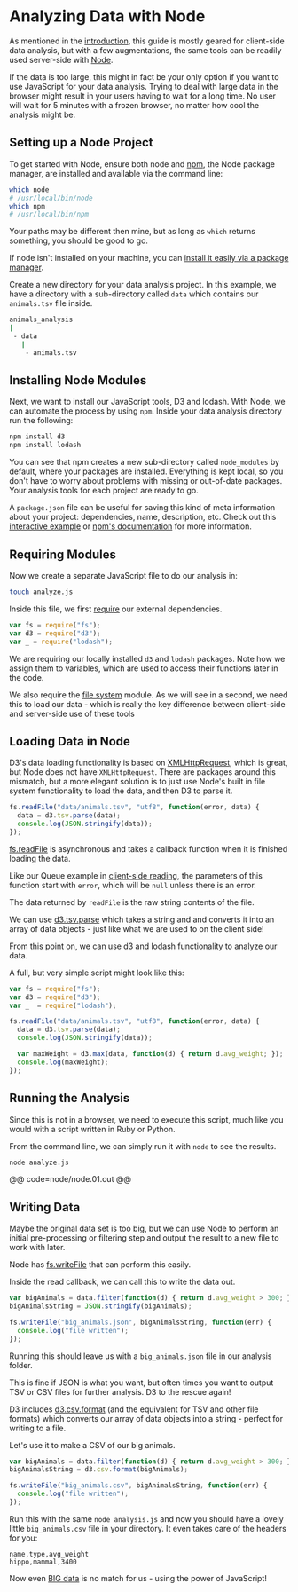 # Analyzing Data with Node

As mentioned in the [introduction](getting_started.html), this guide is mostly geared for client-side data analysis, but with a few augmentations, the same tools can be readily used server-side with [Node](https://nodejs.org/).

If the data is too large, this might in fact be your only option if you want to use JavaScript for your data analysis. Trying to deal with large data in the browser might result in your users having to wait for a long time. No user will wait for 5 minutes with a frozen browser, no matter how cool the analysis might be.

## Setting up a Node Project

To get started with Node, ensure both node and [npm](https://www.npmjs.com/), the Node package manager, are installed and available via the command line:

```bash
which node
# /usr/local/bin/node
which npm
# /usr/local/bin/npm
```

Your paths may be different then mine, but as long as `which` returns something, you should be good to go.

If node isn't installed on your machine, you can [install it easily via a package manager](https://github.com/joyent/node/wiki/installing-node.js-via-package-manager#osx).

Create a new directory for your data analysis project. In this example, we have a directory with a sub-directory called `data` which contains our `animals.tsv` file inside.

```bash
animals_analysis
|
 - data
   |
    - animals.tsv
```

## Installing Node Modules

Next, we want to install our JavaScript tools, D3 and lodash. With Node, we can automate the process by using `npm`. Inside your data analysis directory run the following:

```bash
npm install d3
npm install lodash
```

You can see that npm creates a new sub-directory called `node_modules` by default, where your packages are installed. Everything is kept local, so you don't have to worry about problems with missing or out-of-date packages. Your analysis tools for each project are ready to go.

A `package.json` file can be useful for saving this kind of meta information about your project: dependencies, name, description, etc. Check out this [interactive example](http://browsenpm.org/package.json) or [npm's documentation](https://docs.npmjs.com/files/package.json) for more information.

## Requiring Modules

Now we create a separate JavaScript file to do our analysis in:

```bash
touch analyze.js
```

Inside this file, we first [require](http://openmymind.net/2012/2/3/Node-Require-and-Exports/) our external dependencies.

```js
var fs = require("fs");
var d3 = require("d3");
var _ = require("lodash");
```
We are requiring our locally installed `d3` and `lodash` packages. Note how we assign them to variables, which are used to access their functions later in the code.

We also require the [file system](https://nodejs.org/api/fs.html) module. As we will see in a second, we need this to load our data - which is really the key difference between client-side and server-side use of these tools

## Loading Data in Node

D3's data loading functionality is based on [XMLHttpRequest](https://developer.mozilla.org/en-US/docs/Web/API/XMLHttpRequest), which is great, but Node does not have `XMLHttpRequest`. There are packages around this mismatch, but a more elegant solution is to just use Node's built in file system functionality to load the data, and then D3 to parse it.

```js
fs.readFile("data/animals.tsv", "utf8", function(error, data) {
  data = d3.tsv.parse(data);
  console.log(JSON.stringify(data));
});
```

[fs.readFile](https://nodejs.org/api/fs.html#fs_fs_readfile_filename_options_callback) is asynchronous and takes a callback function when it is finished loading the data.

Like our Queue example in [client-side reading](read_data.html), the parameters of this function start with `error`, which will be `null` unless there is an error.

The data returned by `readFile` is the raw string contents of the file.

We can use [d3.tsv.parse](https://github.com/mbostock/d3/wiki/CSV#parse) which takes a string and and converts it into an array of data objects - just like what we are used to on the client side!

From this point on, we can use d3 and lodash functionality to analyze our data.

A full, but very simple script might look like this:

```js
var fs = require("fs");
var d3 = require("d3");
var _  = require("lodash");

fs.readFile("data/animals.tsv", "utf8", function(error, data) {
  data = d3.tsv.parse(data);
  console.log(JSON.stringify(data));

  var maxWeight = d3.max(data, function(d) { return d.avg_weight; });
  console.log(maxWeight);
});
```

## Running the Analysis

Since this is not in a browser, we need to execute this script, much like you would with a script written in Ruby or Python.

From the command line, we can simply run it with `node` to see the results.

```bash
node analyze.js
```

@@ code=node/node.01.out @@

## Writing Data

Maybe the original data set is too big, but we can use Node to perform an initial pre-processing or filtering step and output the result to a new file to work with later.

Node has [fs.writeFile](https://nodejs.org/api/fs.html#fs_fs_writefile_filename_data_options_callback) that can perform this easily.

Inside the read callback, we can call this to write the data out.

```js
var bigAnimals = data.filter(function(d) { return d.avg_weight > 300; });
bigAnimalsString = JSON.stringify(bigAnimals);

fs.writeFile("big_animals.json", bigAnimalsString, function(err) {
  console.log("file written");
});
```

Running this should leave us with a `big_animals.json` file in our analysis folder.

This is fine if JSON is what you want, but often times you want to output TSV or CSV files for further analysis. D3 to the rescue again!

D3 includes [d3.csv.format](https://github.com/mbostock/d3/wiki/CSV#format) (and the equivalent for TSV and other file formats) which converts our array of data objects into a string - perfect for writing to a file.

Let's use it to make a CSV of our big animals.

```js
var bigAnimals = data.filter(function(d) { return d.avg_weight > 300; });
bigAnimalsString = d3.csv.format(bigAnimals);

fs.writeFile("big_animals.csv", bigAnimalsString, function(err) {
  console.log("file written");
});
```

Run this with the same `node analysis.js` and now you should have a lovely little `big_animals.csv` file in your directory. It even takes care of the headers for you:

```
name,type,avg_weight
hippo,mammal,3400
```

Now even [BIG data](https://medium.com/@wtrsld/big-data-made-me-do-it-5bfc3f46871c) is no match for us - using the power of JavaScript!


